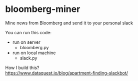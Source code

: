 # bloomberg-miner
Mine news from Bloomberg and send it to your personal slack  

You can run this code:   
- run on server
  - bloomberg.py 
- run on local machine
  - slack.py 

How I build this?  
https://www.dataquest.io/blog/apartment-finding-slackbot/
